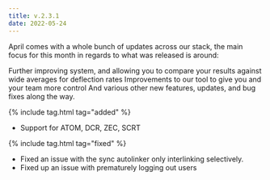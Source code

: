 ```yaml
---
title: v.2.3.1
date: 2022-05-24
---
```


April comes with a whole bunch of updates across our stack, the main focus for this month in regards to what was released is around:

Further improving system, and allowing you to compare your results against wide averages for deflection rates
Improvements to our tool to give you and your team more control
And various other new features, updates, and bug fixes along the way.

{% include tag.html tag="added" %}
- Support for ATOM, DCR, ZEC, SCRT

{% include tag.html tag="fixed" %}
- Fixed an issue with the sync autolinker only interlinking selectively.
- Fixed up an issue with prematurely logging out users

